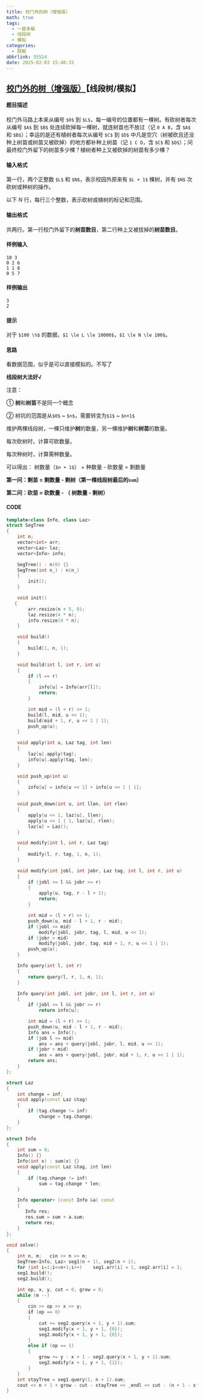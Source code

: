 ```yaml
---
title: 校门外的树（增强版）
math: true
tags:
  - 一题多解
  - 线段树
  - 模拟
categories:
  - 题解
abbrlink: 55514
date: 2025-02-03 15:40:33
---
```


## [校门外的树（增强版）](https://www.luogu.com.cn/problem/P1276)【线段树/模拟】

#### 题目描述

校门外马路上本来从编号 `$0$` 到 `$L$`，每一编号的位置都有一棵树。有砍树者每次从编号 `$A$` 到 `$B$` 处连续砍掉每一棵树，就连树苗也不放过（记 `0 A B`，含 `$A$` 和 `$B$`）；幸运的是还有植树者每次从编号 `$C$` 到 `$D$` 中凡是空穴（树被砍且还没种上树苗或树苗又被砍掉）的地方都补种上树苗（记 `1 C D`，含 `$C$` 和 `$D$`）；问最终校门外留下的树苗多少棵？植树者种上又被砍掉的树苗有多少棵？

#### 输入格式

第一行，两个正整数 `$L$` 和 `$N$`，表示校园外原来有 `$L + 1$` 棵树，并有 `$N$` 次砍树或种树的操作。

以下 $N$ 行，每行三个整数，表示砍树或植树的标记和范围。

#### 输出格式

共两行。第一行校门外留下的**树苗数目**，第二行种上又被拔掉的**树苗数目**。

#### 样例输入

```
10 3
0 2 6
1 1 8
0 5 7
```

#### 样例输出

```
3
2
```

#### 提示

对于 `$100 \%$` 的数据，`$1 \le L \le 10000$`，`$1 \le N \le 100$`。

#### 思路

看数据范围，似乎是可以直接模拟的。不写了

**线段树大法好√**

注意：

①	**树**和**树苗**不是同一个概念

②	树坑的范围是从`$0$` ~ `$n$`，需要转变为`$1$` ~ `$n+1$`

维护两棵线段树，一棵只维护**树**的数量，另一棵维护**树**和**树苗**的数量。

每次砍树时，计算可砍数量。

每次种树时，计算需种数量。

可以得出： 树数量（`$n + 1$`） + 种数量 - 砍数量 = 剩数量

**第一问：剩苗 = 剩数量 - 剩树（第一棵线段树最后的`sum`）**

**第二问：砍苗 = 砍数量 - （ 树数量 - 剩树）**

#### CODE

```cpp
template<class Info, class Laz>
struct SegTree
{
    int n;
    vector<int> arr;
    vector<Laz> laz;
    vector<Info> info;

    SegTree() : n(0) {}
    SegTree(int n_) : n(n_) 
    {
        init();
    }

    void init()
   {
        arr.resize(n + 5, 0);
        laz.resize(4 * n);
        info.resize(4 * n);
    }

    void build()
    {
        build(1, n, 1);
    }

    void build(int l, int r, int u)
    {
        if (l == r) 
        {
            info[u] = Info(arr[l]);
            return;
        }

        int mid = (l + r) >> 1;
        build(l, mid, u << 1);
        build(mid + 1, r, u << 1 | 1);
        push_up(u);
    }

    void apply(int u, Laz tag, int len)
    {
        laz[u].apply(tag);
        info[u].apply(tag, len);
    }

    void push_up(int u) 
    {
        info[u] = info[u << 1] + info[u << 1 | 1];
    }

    void push_down(int u, int llen, int rlen)
    {
        apply(u << 1, laz[u], llen);
        apply(u << 1 | 1, laz[u], rlen);
        laz[u] = Laz();
    }

    void modify(int l, int r, Laz tag) 
    {
        modify(l, r, tag, 1, n, 1);
    }

    void modify(int jobl, int jobr, Laz tag, int l, int r, int u) 
    {
        if (jobl <= l && jobr >= r) 
        {
            apply(u, tag, r - l + 1);
            return;
        }

        int mid = (l + r) >> 1;
        push_down(u, mid - l + 1, r - mid);
        if (jobl <= mid)
            modify(jobl, jobr, tag, l, mid, u << 1);
        if (jobr > mid)
            modify(jobl, jobr, tag, mid + 1, r, u << 1 | 1);
        push_up(u);
    }

    Info query(int l, int r) 
    {
        return query(l, r, 1, n, 1);
    }

    Info query(int jobl, int jobr, int l, int r, int u) 
    {
        if (jobl <= l && jobr >= r)
            return info[u];

        int mid = (l + r) >> 1;
        push_down(u, mid - l + 1, r - mid);
        Info ans = Info();
        if (job	l <= mid)
            ans = ans + query(jobl, jobr, l, mid, u << 1);
        if (jobr > mid)
            ans = ans + query(jobl, jobr, mid + 1, r, u << 1 | 1);
        return ans;
    }
};

struct Laz
{
    int change = inf;
    void apply(const Laz &tag)
    {
        if (tag.change != inf)
            change = tag.change;
    }
};

struct Info
{
    int sum = 0;
    Info() {}
    Info(int x) : sum(x) {}
    void apply(const Laz &tag, int len)
    {
        if (tag.change != inf)
            sum = tag.change * len;
    }

    Info operator+ (const Info &a) const
    {
       Info res;
       res.sum = sum + a.sum;
       return res;
    }
};

void solve()
{
    int n, m;   cin >> n >> m;
    SegTree<Info, Laz> seg1(n + 1), seg2(n + 1);
    for (int i=1;i<=n+1;i++)    seg1.arr[i] = 1, seg2.arr[i] = 1;
    seg1.build();
    seg2.build();

    int op, x, y, cut = 0, grow = 0;
    while (m --)
    {
        cin >> op >> x >> y;
        if (op == 0)
        {
            cut += seg2.query(x + 1, y + 1).sum;
            seg1.modify(x + 1, y + 1, {0});
            seg2.modify(x + 1, y + 1, {0});
        }
        else if (op == 1)
        {
            grow += y - x + 1 - seg2.query(x + 1, y + 1).sum;
            seg2.modify(x + 1, y + 1, {1});
        }
    }
    int stayTree = seg1.query(1, n + 1).sum;
    cout << n + 1 + grow - cut - stayTree << _endl << cut - (n + 1 - stayTree);
}
```

